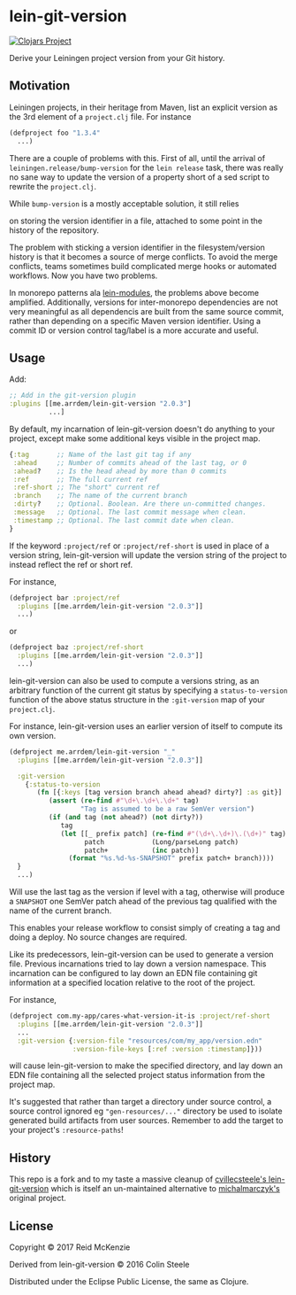 # lein-git-version

[![Clojars Project](https://img.shields.io/clojars/v/me.arrdem/lein-git-version.svg)](https://clojars.org/me.arrdem/lein-git-version)

Derive your Leiningen project version from your Git history.

## Motivation

Leiningen projects, in their heritage from Maven, list an explicit
version as the 3rd element of a `project.clj` file. For instance

```clojure
(defproject foo "1.3.4"
  ...)
```

There are a couple of problems with this.  First of all, until the
arrival of `leiningen.release/bump-version` for the `lein release`
task, there was really no sane way to update the version of a property
short of a sed script to rewrite the `project.clj`.

While `bump-version` is a mostly acceptable solution, it still relies

on storing the version identifier in a file, attached to some
point in the history of the repository.

The problem with sticking a version identifier in the filesystem/version
history is that it becomes a source of merge conflicts. To avoid the
merge conflicts, teams sometimes build complicated merge hooks or
automated workflows. Now you have two problems.

In monorepo patterns ala
[lein-modules](https://github.com/jcrossley3/lein-modules), the problems
above become amplified. Additionally, versions for inter-monorepo dependencies
are not very meaningful as all dependencis are built from the same source
commit, rather than depending on a specific Maven version identifier.
Using a commit ID or version control tag/label is a more accurate and useful.

## Usage

Add:

```clojure
;; Add in the git-version plugin
:plugins [[me.arrdem/lein-git-version "2.0.3"]
          ...]
```

By default, my incarnation of lein-git-version doesn't do anything to
your project, except make some additional keys visible in the project
map.

```clojure
{:tag       ;; Name of the last git tag if any
 :ahead     ;; Number of commits ahead of the last tag, or 0
 :ahead?    ;; Is the head ahead by more than 0 commits
 :ref       ;; The full current ref
 :ref-short ;; The "short" current ref
 :branch    ;; The name of the current branch
 :dirty?    ;; Optional. Boolean. Are there un-committed changes.
 :message   ;; Optional. The last commit message when clean.
 :timestamp ;; Optional. The last commit date when clean.
}
```
If the keyword `:project/ref` or `:project/ref-short` is used in place
of a version string, lein-git-version will update the version string
of the project to instead reflect the ref or short ref.

For instance,

```clojure
(defproject bar :project/ref
  :plugins [[me.arrdem/lein-git-version "2.0.3"]]
  ...)
```
or

```clojure
(defproject baz :project/ref-short
  :plugins [[me.arrdem/lein-git-version "2.0.3"]]
  ...)
```
lein-git-version can also be used to compute a versions string, as an
arbitrary function of the current git status by specifying a
`status-to-version` function of the above status structure in the
`:git-version` map of your `project.clj`.

For instance, lein-git-version uses an earlier version of
itself to compute its own version.

```clojure
(defproject me.arrdem/lein-git-version "_"
  :plugins [[me.arrdem/lein-git-version "2.0.3"]]

  :git-version
    {:status-to-version
       (fn [{:keys [tag version branch ahead ahead? dirty?] :as git}]
          (assert (re-find #"\d+\.\d+\.\d+" tag)
                  "Tag is assumed to be a raw SemVer version")
          (if (and tag (not ahead?) (not dirty?))
             tag
             (let [[_ prefix patch] (re-find #"(\d+\.\d+)\.(\d+)" tag)
                   patch            (Long/parseLong patch)
                   patch+           (inc patch)]
               (format "%s.%d-%s-SNAPSHOT" prefix patch+ branch))))
  }
  ...)
```

Will use the last tag as the version if level with a tag, otherwise
will produce a `SNAPSHOT` one SemVer patch ahead of the previous tag
qualified with the name of the current branch.

This enables your release workflow to consist simply of creating a tag
and doing a deploy. No source changes are required.

Like its predecessors, lein-git-version can be used to generate a
version file. Previous incarnations tried to lay down a version
namespace. This incarnation can be configured to lay down an EDN file
containing git information at a specified location relative to the
root of the project.

For instance,

```clojure
(defproject com.my-app/cares-what-version-it-is :project/ref-short
  :plugins [[me.arrdem/lein-git-version "2.0.3"]]
  ...
  :git-version {:version-file "resources/com/my_app/version.edn"
                :version-file-keys [:ref :version :timestamp]}))
```

will cause lein-git-version to make the specified directory, and lay
down an EDN file containing all the selected project status
information from the project map.

It's suggested that rather than target a directory under source
control, a source control ignored eg `"gen-resources/..."` directory
be used to isolate generated build artifacts from user
sources. Remember to add the target to your project's `:resource-paths`!

## History

This repo is a fork and to my taste a massive cleanup of
[cvillecsteele's lein-git-version](https://github.com/cvillecsteele/lein-git-version)
which is itself an un-maintained alternative to
[michalmarczyk's](https://github.com/michalmarczyk/lein-git-version)
original project.

## License

Copyright © 2017 Reid McKenzie

Derived from lein-git-version © 2016 Colin Steele

Distributed under the Eclipse Public License, the same as Clojure.
